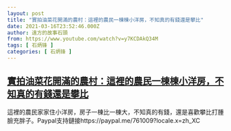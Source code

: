```yaml
---
layout: post
title: "實拍油菜花開滿的農村：這裡的農民一棟棟小洋房，不知真的有錢還是攀比"
date: 2021-03-16T23:52:46.000Z
author: 遠方的故事石頭
from: https://www.youtube.com/watch?v=y7KCDAkQ34M
tags: [ 石炳锋 ]
categories: [ 石炳锋 ]
---
```

<!--1615938766000-->
[實拍油菜花開滿的農村：這裡的農民一棟棟小洋房，不知真的有錢還是攀比](https://www.youtube.com/watch?v=y7KCDAkQ34M)
------

<div>
這裡的農民家家住小洋房，房子一棟比一棟大，不知真的有錢，還是喜歡攀比打腫臉充胖子。Paypal支持鏈接https://paypal.me/761009?locale.x=zh_XC
</div>
